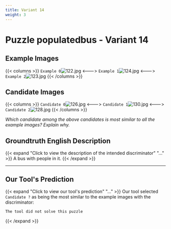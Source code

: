 ```yaml
---
title: Variant 14
weight: 3
---
```


# Puzzle populatedbus - Variant 14

## Example Images
{{< columns >}}
`Example 0`![122.jpg](/natscene-data/images/122.jpg)
<--->
`Example 1`![124.jpg](/natscene-data/images/124.jpg)
<--->
`Example 2`![123.jpg](/natscene-data/images/123.jpg)
{{< /columns >}}

## Candidate Images
{{< columns >}}
`Candidate 0`![126.jpg](/natscene-data/images/126.jpg)
<--->
`Candidate 1`![130.jpg](/natscene-data/images/130.jpg)
<--->
`Candidate 2`![128.jpg](/natscene-data/images/128.jpg)
{{< /columns >}}

*Which candidate among the above candidates is most similar to all the example images? Explain why.*

## Groundtruth English Description

{{< expand "Click to view the description of the intended discriminator" "..." >}}
A bus with people in it.
{{< /expand >}}

---



## Our Tool's Prediction

{{< expand "Click to view our tool's prediction" "..." >}}
Our tool selected `Candidate ?` as being the most similar to the example images with the discriminator:
```plaintext
The tool did not solve this puzzle
```
{{< /expand >}}
